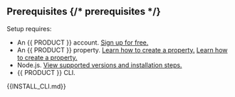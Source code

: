 ## Prerequisites {/* prerequisites */}

Setup requires:
-   An {{ PRODUCT }} account. [Sign up for free.]({{APP_URL}}/signup)
-   An {{ PRODUCT }} property. <Condition version=">=5"> [Learn how to create a property.](/guides/getting_started) </Condition> <Condition version="4"> [Learn how to create a property.](/guides/webapp_cdn_getting_started) </Condition>
-   Node.js. [View supported versions and installation steps.](/guides/install_nodejs)
-   {{ PRODUCT }} CLI.
 
{{INSTALL_CLI.md}}
